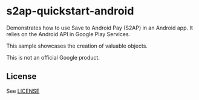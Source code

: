# s2ap-quickstart-android
Demonstrates how to use Save to Android Pay (S2AP) in an Android app. It relies on the Android API in Google Play Services.

This sample showcases the creation of valuable objects.

This is not an official Google product.


## License
See [LICENSE](LICENSE)

